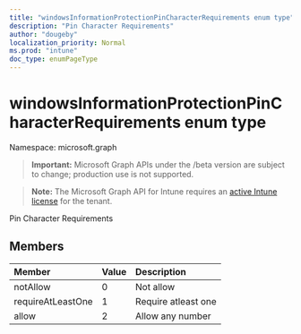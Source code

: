 ```yaml
---
title: "windowsInformationProtectionPinCharacterRequirements enum type"
description: "Pin Character Requirements"
author: "dougeby"
localization_priority: Normal
ms.prod: "intune"
doc_type: enumPageType
---
```


# windowsInformationProtectionPinCharacterRequirements enum type

Namespace: microsoft.graph

> **Important:** Microsoft Graph APIs under the /beta version are subject to change; production use is not supported.

> **Note:** The Microsoft Graph API for Intune requires an [active Intune license](https://go.microsoft.com/fwlink/?linkid=839381) for the tenant.

Pin Character Requirements

## Members
|Member|Value|Description|
|:---|:---|:---|
|notAllow|0|Not allow|
|requireAtLeastOne|1|Require atleast one|
|allow|2|Allow any number|






